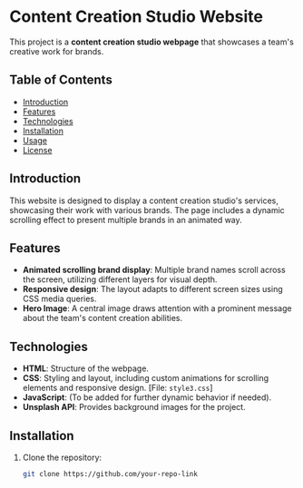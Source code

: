 # Content Creation Studio Website

This project is a **content creation studio webpage** that showcases a team's creative work for brands.

## Table of Contents
- [Introduction](#introduction)
- [Features](#features)
- [Technologies](#technologies)
- [Installation](#installation)
- [Usage](#usage)
- [License](#license)

## Introduction
This website is designed to display a content creation studio's services, showcasing their work with various brands. The page includes a dynamic scrolling effect to present multiple brands in an animated way.

## Features
- **Animated scrolling brand display**: Multiple brand names scroll across the screen, utilizing different layers for visual depth.
- **Responsive design**: The layout adapts to different screen sizes using CSS media queries.
- **Hero Image**: A central image draws attention with a prominent message about the team's content creation abilities.

## Technologies
- **HTML**: Structure of the webpage.
- **CSS**: Styling and layout, including custom animations for scrolling elements and responsive design. [File: `style3.css`]
- **JavaScript**: (To be added for further dynamic behavior if needed).
- **Unsplash API**: Provides background images for the project.

## Installation
1. Clone the repository:
   ```bash
   git clone https://github.com/your-repo-link
